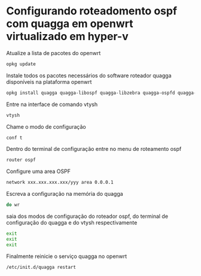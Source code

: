 # Configurando roteadomento ospf com quagga em openwrt virtualizado em hyper-v

Atualize a lista de pacotes do openwrt
```bash
opkg update
```

Instale todos os pacotes necessários do software roteador quagga disponíveis na plataforma openwrt
```bash
opkg install quagga quagga-libospf quagga-libzebra quagga-ospfd quagga-vtysh quagga-zebra
```

Entre na interface de comando vtysh
```bash
vtysh
```

Chame o modo de configuração
```bash
conf t
```

Dentro do terminal de configuração entre no menu de roteamento ospf
```bash
router ospf
```

Configure uma area OSPF
```bash
network xxx.xxx.xxx.xxx/yyy area 0.0.0.1
```

Escreva a configuração na memória do quagga
```bash
do wr
```

saia dos modos de configuração do roteador ospf, do terminal de configuração do quagga e do vtysh respectivamente 
```bash
exit
exit
exit
```

Finalmente reinicie o serviço quagga no openwrt
```bash
/etc/init.d/quagga restart
```


